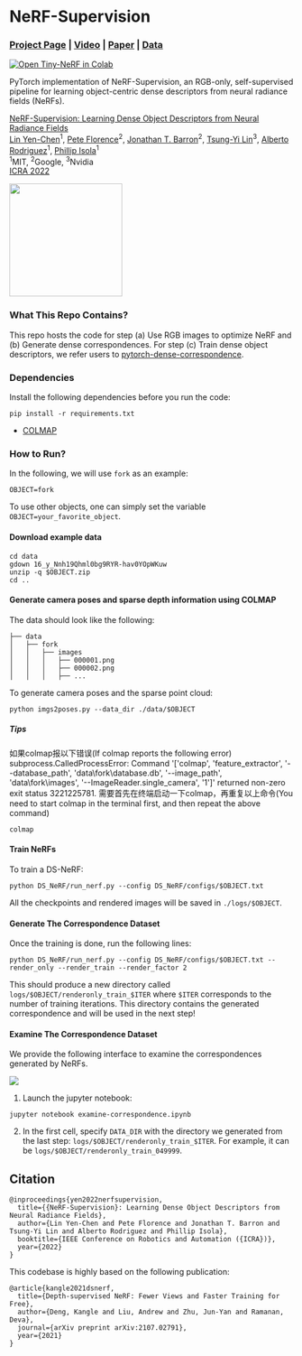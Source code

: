 # NeRF-Supervision

### [Project Page](https://yenchenlin.me/nerf-supervision/) | [Video](https://www.youtube.com/watch?v=_zN-wVwPH1s) | [Paper](https://arxiv.org/abs/2203.01913) | [Data](https://drive.google.com/drive/folders/11uBvHlLfe1kNPUGlsah_OwyRoXK9OOkt?usp=sharing)
[![Open Tiny-NeRF in Colab](https://colab.research.google.com/assets/colab-badge.svg)](https://colab.research.google.com/drive/13ISri5KD2XeEtsFs25hmZtKhxoDywB5y?usp=sharing)<br>

PyTorch implementation of NeRF-Supervision, an RGB-only, self-supervised pipeline for learning object-centric dense descriptors from neural radiance fields (NeRFs).

[NeRF-Supervision: Learning Dense Object Descriptors from Neural Radiance Fields](https://yenchenlin.me/nerf-supervision/)  
 [Lin Yen-Chen](https://yenchenlin.me/)<sup>1</sup>,
 [Pete Florence](http://www.peteflorence.com/)<sup>2</sup>,
 [Jonathan T. Barron](http://jonbarron.info/)<sup>2</sup>,
 [Tsung-Yi Lin](https://scholar.google.com/citations?user=_BPdgV0AAAAJ&hl=en)<sup>3</sup>,
 [Alberto Rodriguez](https://meche.mit.edu/people/faculty/ALBERTOR@MIT.EDU)<sup>1</sup>,
 [Phillip Isola](http://web.mit.edu/phillipi/)<sup>1</sup> <br>
 <sup>1</sup>MIT, <sup>2</sup>Google, <sup>3</sup>Nvidia
 <br>
 [ICRA 2022](https://www.icra2022.org/)

<img src='https://user-images.githubusercontent.com/7057863/156472748-f000ed0a-8b56-4e2a-b86f-f378dddeb007.png' height="200">


### What This Repo Contains?

This repo hosts the code for step (a) Use RGB images to optimize NeRF and (b) Generate dense correspondences. For step (c) Train dense object descriptors, we refer users to [pytorch-dense-correspondence](https://github.com/RobotLocomotion/pytorch-dense-correspondence).


### Dependencies

Install the following dependencies before you run the code:
```
pip install -r requirements.txt
```

- [COLMAP](https://colmap.github.io/)

### How to Run?

In the following, we will use `fork` as an example:

```
OBJECT=fork
```

To use other objects, one can simply set the variable `OBJECT=your_favorite_object`. 

#### Download example data

```
cd data
gdown 16_y_Nnh19Qhml0bg9RYR-hav0YOpWKuw
unzip -q $OBJECT.zip
cd ..
```

#### Generate camera poses and sparse depth information using COLMAP

The data should look like the following:
```
├── data
│   ├── fork
│   │   ├── images
│   │   │   ├── 000001.png
│   │   │   ├── 000002.png
│   │   │   ├── ...
```

To generate camera poses and the sparse point cloud:
```
python imgs2poses.py --data_dir ./data/$OBJECT
```
##### Tips
如果colmap报以下错误(If colmap reports the following error)
subprocess.CalledProcessError: Command '['colmap', 'feature_extractor', '--database_path', 'data\\fork\\database.db', '--image_path', 'data\\fork\\images', '--ImageReader.single_camera', '1']' returned non-zero exit status 3221225781.
需要首先在终端启动一下colmap，再重复以上命令(You need to start colmap in the terminal first, and then repeat the above command)
```
colmap
```


#### Train NeRFs

To train a DS-NeRF:
```
python DS_NeRF/run_nerf.py --config DS_NeRF/configs/$OBJECT.txt
```

All the checkpoints and rendered images will be saved in `./logs/$OBJECT`.


#### Generate The Correspondence Dataset

Once the training is done, run the following lines:

```
python DS_NeRF/run_nerf.py --config DS_NeRF/configs/$OBJECT.txt --render_only --render_train --render_factor 2
```

This should produce a new directory called `logs/$OBJECT/renderonly_train_$ITER` where `$ITER` corresponds to the number of training iterations. This directory contains the generated correspondence and will be used in the next step!

#### Examine The Correspondence Dataset
We provide the following interface to examine the correspondences generated by NeRFs.

![](https://user-images.githubusercontent.com/7057863/156497728-89b868e6-9b00-4f9a-9183-1bad3b0c66c3.gif)

1. Launch the jupyter notebook:
 ```
 jupyter notebook examine-correspondence.ipynb
 ```
2. In the first cell, specify `DATA_DIR` with the directory we generated from the last step: `logs/$OBJECT/renderonly_train_$ITER`. For example, it can be `logs/$OBJECT/renderonly_train_049999`.

## Citation
```
@inproceedings{yen2022nerfsupervision,
  title={{NeRF-Supervision}: Learning Dense Object Descriptors from Neural Radiance Fields},
  author={Lin Yen-Chen and Pete Florence and Jonathan T. Barron and Tsung-Yi Lin and Alberto Rodriguez and Phillip Isola},
  booktitle={IEEE Conference on Robotics and Automation ({ICRA})},
  year={2022}
}
```

This codebase is highly based on the following publication:

```
@article{kangle2021dsnerf,
  title={Depth-supervised NeRF: Fewer Views and Faster Training for Free},
  author={Deng, Kangle and Liu, Andrew and Zhu, Jun-Yan and Ramanan, Deva},
  journal={arXiv preprint arXiv:2107.02791},
  year={2021}
}
```
